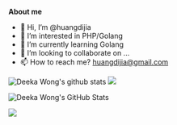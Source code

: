 **About me**

- 👋 Hi, I’m @huangdijia
- 👀 I’m interested in PHP/Golang
- 🌱 I’m currently learning Golang
- 💞️ I’m looking to collaborate on ...
- 📫 How to reach me? huangdijia@gmail.com

<!---
huangdijia/huangdijia is a ✨ special ✨ repository because its `README.md` (this file) appears on your GitHub profile.
You can click the Preview link to take a look at your changes.
--->

<img src="https://github-readme-stats.vercel.app/api?username=huangdijia&show_icons=true&include_all_commits=true&theme=buefy&hide_border=true" alt="Deeka Wong's github stats" />

<img src="https://github-readme-stats.vercel.app/api/top-langs/?username=huangdijia&layout=compact&theme=buefy&hide_border=true" />

![Deeka Wong's GitHub Stats](https://github-readme-stats.vercel.app/api?username=huangdijia&show_icons=true&include_all_commits=true&theme=prussian&hide_border=true&show_icons=true)  

![](http://github-profile-summary-cards.vercel.app/api/cards/most-commit-language?username=huangdijia&theme=prussian)